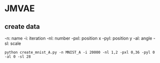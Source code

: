 # JMVAE

## create data

-n: name
-i: iteration
-nl: number
-pxl: position x
-pyl: position y
-al: angle
-sl: scale

```
python create_mnist_A.py -n MNIST_A -i 20000 -nl 1,2 -pxl 0,36 -pyl 0 -al 0 -sl 28
```
